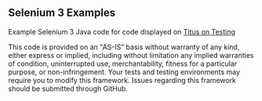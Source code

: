 ## Selenium 3 Examples

Example Selenium 3 Java code for code displayed on [Titus on Testing](https://titusfortner.com)

This code is provided on an "AS-IS” basis without warranty of any kind, either express or implied, 
including without limitation any implied warranties of condition, uninterrupted use, merchantability, 
fitness for a particular purpose, or non-infringement. Your tests and testing environments may require you to modify this framework. 
Issues regarding this framework should be submitted through GitHub. 
